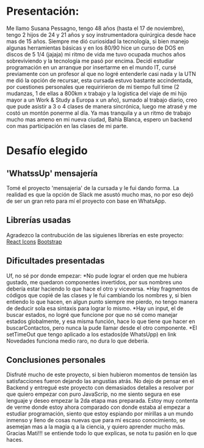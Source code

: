# Presentación:

Me llamo Susana Pessagno, tengo 48 años (hasta el 17 de noviembre), tengo 2 hijos de 24 y 21 años y soy instrumentadora quirúrgica desde hace mas de 15 años. Siempre me dió curiosidad la tecnología, si bien manejo algunas herramientas básicas y en los 80/90 hice un curso de DOS en discos de 5 1/4 (jajaja) mi ritmo de vida me tuvo ocupada muchos años sobreviviendo y la tecnología me pasó por encima. Decidí estudiar programación en un arranque por insertarme en el mundo IT, cursé previamente con un profesor al que no logré entenderle casi nada y la UTN me dió la opción de recursar, esta cursada estuvo bastante accindentada, por cuestiones personales que requiririeron de mi tiempo full time (2 mudanzas, 1 de ellas a 800km x trabajo y la logistica del viaje de mi hijo mayor a un Work & Study a Europa x un año), sumado al trabajo diario, creo que pude asistir a 3 o 4 clases de manera sincrónica, luego me atrasé y me costó un montón ponerme al día.
Ya mas tranquila y a un ritmo de trabajo mucho mas ameno en mi nueva ciudad, Bahía Blanca, espero un backend con mas participación en las clases de mi parte.

# Desafío elegido

## 'WhatssUp' mensajería
 Tomé el proyecto 'mensajeria' de la cursada y le fui dando forma. La realidad es que la opción de Slack me asustó mucho mas, no por eso dejó de ser un gran reto para mí el proyecto con base en WhatsApp. 

## Librerías usadas
Agradezco la contrubución de las siguienes librerías en este proyecto:
[React Icons](https://react-icons.github.io/react-icons/)
[Bootstrap](https://getbootstrap.com/docs/5.3/getting-started/introduction/)

## Dificultades presentadas
Uf, no sé por donde empezar:
*No pude lograr el orden que me hubiera gustado, me quedaron componentes invertidos, por sus nombres uno debería estar haciendo lo que hace el otro y viceversa.
*Hay fragmentos de códigos que copié de las clases y le fui cambiando los nombres y, si bien entiendo lo que hacen, en algun punto siempre me pierdo, no tengo manera de deducir sola esa sintaxis para lograr lo mismo.
*Hay un input, el de buscar estados, no logré que funcione por que no sé como manejar estados globalmente, y esa misma función, hace lo que tiene que hacer en buscarContactos, pero nunca la pude llamar desde el otro componente.
*El setTimeOut que tengo aplicado a los estados(de WhatsUpp) en link Novedades funciona medio raro, no dura lo que debería.

## Conclusiones personales
Disfruté mucho de este proyecto, si bien hubieron momentos de tensión las satisfacciones fueron dejando las angustias atrás.
No dejo de pensar en el Backend y entregué este proyecto con demasiados detalles a resolver por que quiero empezar con puro JavaScrip, no me siento segura en ese lenguaje y deseo empezar la 2da etapa mas preparada.
Estoy muy contenta de verme donde estoy ahora comparado con donde estaba al empezar a estudiar programación, siento que estoy espiando por mirillas a un mundo inmenso y lleno de cosas nuevas que para mí escaso conocimiento, se asemejan mas a la magia q a la ciencia, y quiero aprender mucho más.
Gracias Mati!!! se entiende todo lo que explicas, se nota tu pasión en lo que haces.



